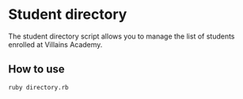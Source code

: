   # Student directory #

  The student directory script allows you to manage the list of students enrolled at Villains Academy.

  ## How to use ##

  ```shell
  ruby directory.rb
  ```

